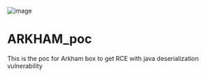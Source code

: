 ![image](https://github.com/Duncaniron/ARKHAM_poc/assets/52697630/7a23d626-eeca-4607-aec2-28988c2c3082)

# ARKHAM_poc
This is the poc for Arkham box to get RCE with java deserialization vulnerability
